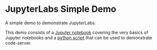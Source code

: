 # JupyterLabs Simple Demo

A simple demo to demonstrate JupyterLabs.

This demo consists of a [Jupyter notebook](index.ipynb) covering the very basics of Jupyter notebooks and a [python script](hello-name.py) that can be used to demonstrate code-server.
